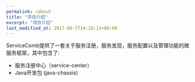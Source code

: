 ```yaml
---
permalink: /about
title: "项目介绍"
excerpt: "项目介绍"
last_modified_at: 2017-06-7T14:28:13+08:00
---
```

ServiceComb提供了一套关于服务注册，服务发现，服务配置以及管理功能的微服务框架，其中包含了:
 * 服务注册中心（service-center）
 * Java开发包  (java-chassis)

